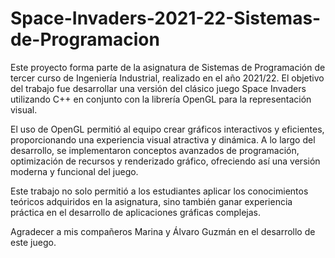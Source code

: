 # Space-Invaders-2021-22-Sistemas-de-Programacion
Este proyecto forma parte de la asignatura de Sistemas de Programación de tercer curso de Ingeniería Industrial, realizado en el año 2021/22. El objetivo del trabajo fue desarrollar una versión del clásico juego Space Invaders utilizando C++ en conjunto con la librería OpenGL para la representación visual.

El uso de OpenGL permitió al equipo crear gráficos interactivos y eficientes, proporcionando una experiencia visual atractiva y dinámica. A lo largo del desarrollo, se implementaron conceptos avanzados de programación, optimización de recursos y renderizado gráfico, ofreciendo así una versión moderna y funcional del juego.

Este trabajo no solo permitió a los estudiantes aplicar los conocimientos teóricos adquiridos en la asignatura, sino también ganar experiencia práctica en el desarrollo de aplicaciones gráficas complejas.

Agradecer a mis compañeros Marina y Álvaro Guzmán en el desarrollo de este juego.
